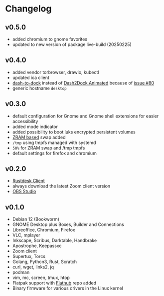 # Changelog

## v0.5.0

* added chromium to gnome favorites
* updated to new version of package live-build (20250225)

## v0.4.0

* added vendor torbrowser, drawio, kubectl
* updated ica client
* [dash-to-dock](https://extensions.gnome.org/extension/307/dash-to-dock/) instead of [Dash2Dock Animated](https://extensions.gnome.org/extension/4994/dash2dock-lite/) because of [issue #80](https://github.com/batchworksde/iksdp_desktop/issues/80)
* generic hostname `desktop`

## v0.3.0

* default configuration for Gnome and Gnome shell extensions for easier accessibility
* added mode indicator
* added possibility to boot luks encrypted persistent volumes
* [ZRAM based](https://wiki.debian.org/ZRam) swap added
* `/tmp` using tmpfs managed with systemd
* `50%` for ZRAM swap and /tmp tmpfs
* default settings for firefox and chromium

## v0.2.0

* [Rustdesk Client](https://rustdesk.com/docs/en/client/)
* always download the latest Zoom client version
* [OBS Studio](https://obsproject.com/)

## v0.1.0

* Debian 12 (Bookworm)
* GNOME Desktop plus Boxes, Builder and Connections
* Libreoffice, Chromium, Firefox
* VLC, mplayer
* Inkscape, Scribus, Darktable, Handbrake
* Apostrophe, Keepassxc
* Zoom client
* Supertux, Torcs
* Golang, Python3, Rust, Scratch
* curl, wget, links2, jq
* podman
* vim, mc, screen, tmux, htop
* Flatpak support with [Flathub](https://flathub.org/) repo added
* Binary firmware for various drivers in the Linux kernel
